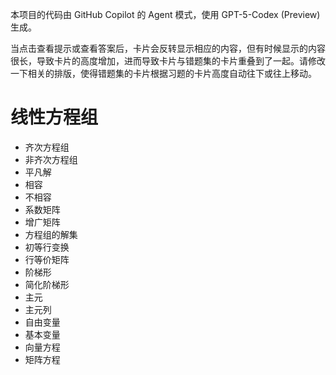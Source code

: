 本项目的代码由 GitHub Copilot 的 Agent 模式，使用 GPT-5-Codex (Preview) 生成。

当点击查看提示或查看答案后，卡片会反转显示相应的内容，但有时候显示的内容很长，导致卡片的高度增加，进而导致卡片与错题集的卡片重叠到了一起。请修改一下相关的排版，使得错题集的卡片根据习题的卡片高度自动往下或往上移动。

# 线性方程组
- 齐次方程组
- 非齐次方程组
- 平凡解
- 相容
- 不相容
- 系数矩阵
- 增广矩阵
- 方程组的解集
- 初等行变换
- 行等价矩阵
- 阶梯形
- 简化阶梯形
- 主元
- 主元列
- 自由变量
- 基本变量
- 向量方程
- 矩阵方程